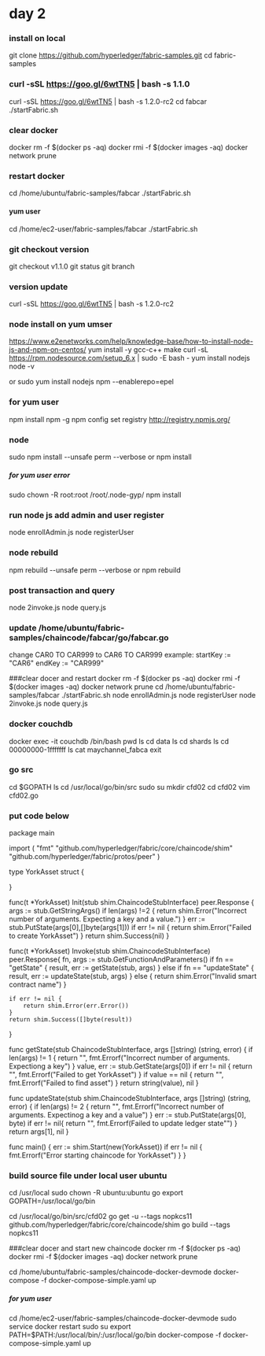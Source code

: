 # day 2

### install on local
git clone https://github.com/hyperledger/fabric-samples.git
cd fabric-samples
### curl -sSL https://goo.gl/6wtTN5 | bash -s 1.1.0
curl -sSL https://goo.gl/6wtTN5 | bash -s 1.2.0-rc2
cd fabcar
./startFabric.sh


### clear docker
docker rm -f $(docker ps -aq)
docker rmi -f $(docker images -aq)
docker network prune

### restart docker
cd /home/ubuntu/fabric-samples/fabcar
./startFabric.sh


#### yum user
cd /home/ec2-user/fabric-samples/fabcar
./startFabric.sh

### git checkout version
git checkout v1.1.0
git status
git branch

### version update
curl -sSL https://goo.gl/6wtTN5 | bash -s 1.2.0-rc2


### node install on yum umser
https://www.e2enetworks.com/help/knowledge-base/how-to-install-node-js-and-npm-on-centos/
yum install -y gcc-c++ make
curl -sL https://rpm.nodesource.com/setup_6.x | sudo -E bash -
yum install nodejs
node -v 

or
sudo yum install nodejs npm --enablerepo=epel


### for yum user
npm install npm -g
npm config set registry http://registry.npmjs.org/  


### node 
sudo npm install --unsafe perm --verbose
or
npm install
##### for yum user error
sudo chown -R root:root /root/.node-gyp/
npm install

### run node js add admin and user register
node enrollAdmin.js
node registerUser 

### node rebuild
npm rebuild  --unsafe perm --verbose
or
npm rebuild


### post transaction and query
node 2invoke.js
node query.js


### update /home/ubuntu/fabric-samples/chaincode/fabcar/go/fabcar.go
change CAR0 TO CAR999 to CAR6 TO CAR999
example:
        startKey := "CAR6"
        endKey := "CAR999"


###clear docer and restart 
docker rm -f $(docker ps -aq)
docker rmi -f $(docker images -aq)
docker network prune
cd /home/ubuntu/fabric-samples/fabcar
./startFabric.sh
node enrollAdmin.js
node registerUser 
node 2invoke.js
node query.js



### docker couchdb
docker exec -it couchdb /bin/bash
pwd
ls
cd data
ls
cd shards
ls
cd 00000000-1fffffff
ls
cat maychannel_fabca
exit

### go src
cd $GOPATH
ls 
cd /usr/local/go/bin/src
sudo su
mkdir cfd02
cd cfd02
vim cfd02.go


### put code below
package main

import (
        "fmt"
        "github.com/hyperledger/fabric/core/chaincode/shim"
        "github.com/hyperledger/fabric/protos/peer"
)

type YorkAsset struct {

}

func(t *YorkAsset) Init(stub shim.ChaincodeStubInterface) peer.Response {
	args := stub.GetStringArgs()
	if len(args) !=2 {
		return shim.Error("Incorrect number of arguments. Expecting a key and a value.")
	}
	err := stub.PutState(args[0],[]byte(args[1]))
	if err != nil {
		return shim.Error("Failed to create YorkAsset")
	}
	return shim.Success(nil)
}

func(t *YorkAsset) Invoke(stub shim.ChaincodeStubInterface) peer.Response{
	fn, args := stub.GetFunctionAndParameters()
	if fn == "getState" {
		result, err := getState(stub, args)
	} else if fn == "updateState" {
		result, err := updateState(stub, args)
	} else {
		return shim.Error("Invalid smart contract name")
	}

	if err != nil {
		return shim.Error(err.Error())
	}
	return shim.Success([]byte(result))
}

func getState(stub ChaincodeStubInterface, args []string) (string, error) {
	if len(args) != 1 {
		return "", fmt.Errorf("Incorrect number of arguments. Expectiong a key")
	}
	value, err := stub.GetState(args[0])
	if err != nil {
		return "", fmt.Errorf("Failed to get YorkAsset")
	}
	if value == nil {
		return "", fmt.Errorf("Failed to find asset")
	}
	return string(value), nil
}

func updateState(stub shim.ChaincodeStubInterface, args []string) (string, error) {
	if len(args) != 2 {
		return "", fmt.Errorf("Incorrect number of arguments. Expectinog a key and a value")
	}
	err := stub.PutState(args[0], byte[](args[1]))
	if err != nil{
		return "", fmt.Errorf(Failed to update ledger state"")
	}
	return args[1], nil
}

func main() {
	err := shim.Start(new(YorkAsset))
	if err != nil {
		fmt.Errorf("Error starting chaincode for YorkAsset")
	}
}




### build source file under local user ubuntu
cd /usr/local
sudo chown -R ubuntu:ubuntu go
export GOPATH=/usr/local/go/bin

cd /usr/local/go/bin/src/cfd02
go get -u --tags nopkcs11 github.com/hyperledger/fabric/core/chaincode/shim
go build --tags nopkcs11



###clear docer and start new chaincode
docker rm -f $(docker ps -aq)
docker rmi -f $(docker images -aq)
docker network prune

cd /home/ubuntu/fabric-samples/chaincode-docker-devmode
docker-compose -f docker-compose-simple.yaml up

##### for yum user
cd /home/ec2-user/fabric-samples/chaincode-docker-devmode
sudo service docker restart
sudo su
export PATH=$PATH:/usr/local/bin/:/usr/local/go/bin
docker-compose -f docker-compose-simple.yaml up
